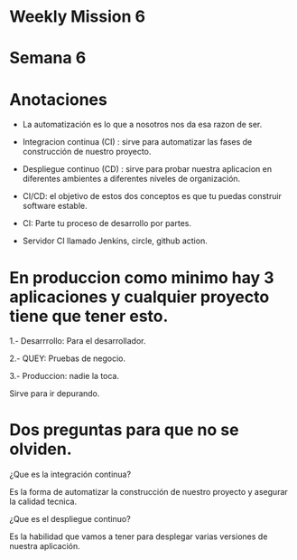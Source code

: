 # Weekly Mission 6

# Semana 6

# Anotaciones

- La automatización es lo que a nosotros nos da esa razon de ser.

- Integracion continua (CI) : sirve para automatizar las fases de construcción de nuestro proyecto. 

- Despliegue continuo (CD) : sirve para probar nuestra aplicacion en diferentes ambientes a diferentes niveles de organización.

- CI/CD: el objetivo de estos dos conceptos es que tu puedas construir software estable.

- CI: Parte tu proceso de desarrollo por partes.

- Servidor CI llamado Jenkins, circle, github action.

# En produccion como minimo hay 3 aplicaciones y cualquier proyecto tiene que tener esto.

1.- Desarrrollo: Para el desarrollador.

2.- QUEY: Pruebas de negocio.

3.- Produccion: nadie la toca.

Sirve para ir depurando.

# Dos preguntas para que no se olviden.

¿Que es la integración continua?

Es la forma de automatizar la construcción de nuestro proyecto y asegurar la calidad tecnica. 

¿Que es el despliegue continuo?

Es la habilidad que vamos a tener para desplegar varias versiones de nuestra aplicación.

